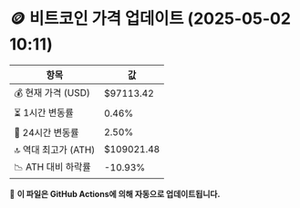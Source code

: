 # 🪙 비트코인 가격 업데이트 (2025-05-02 10:11)

| 항목                | 값 |
|--------------------|----------------|
| 💰 현재 가격 (USD) | $97113.42 |
| ⏳ 1시간 변동률    | 0.46% |
| 📆 24시간 변동률   | 2.50% |
| 🔝 역대 최고가 (ATH) | $109021.48 |
| 📉 ATH 대비 하락률 | -10.93% |

🔄 **이 파일은 GitHub Actions에 의해 자동으로 업데이트됩니다.**
